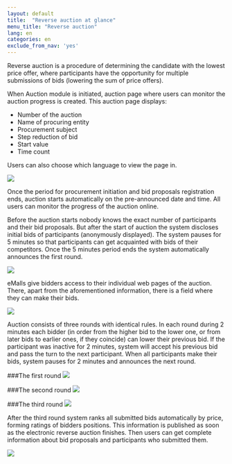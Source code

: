 ```yaml
---
layout: default
title:  "Reverse auction at glance"
menu_title: "Reverse auction"
lang: en
categories: en
exclude_from_nav: 'yes'
---
```


Reverse auction is a procedure of determining the candidate with the lowest price offer, where participants have the opportunity for multiple submissions of bids (lowering the sum of price offers).

When Auction module is initiated, auction page where users can monitor the auction progress is created. This auction page displays:

 * Number of the auction
 * Name of procuring entity
 * Procurement subject
 * Step reduction of bid
 * Start value
 * Time count

Users can also choose which language to view the page in.

<img src="https://openprocurement.io/en/images/reverse_auction1.jpg" />

Once the period for procurement initiation and bid proposals registration ends, auction starts automatically on the pre-announced date and time. All users can monitor the progress of the auction online.

Before the auction starts nobody knows the exact number of participants and their bid proposals. But after the start of auction the system discloses initial bids of participants (anonymously displayed). The system pauses for 5 minutes so that participants can get acquainted with bids of their competitors. Once the 5 minutes period ends the system automatically announces the first round.

<img src="https://openprocurement.io/en/images/reverse_auction2.jpg" />

eMalls give bidders access to their individual web pages of the auction. There, apart from the aforementioned information, there is a field where they can make their bids.

<img src="https://openprocurement.io/en/images/reverse_auction3.jpg" />

Auction consists of three rounds with identical rules. In each round during 2 minutes each bidder (in order from the higher bid to the lower one, or from later bids to earlier ones, if they coincide) can lower their previous bid. If the participant was inactive for 2 minutes, system will accept his previous bid and pass the turn to the next participant. When all participants make their bids, system pauses for 2 minutes and announces the next round.

###The first round
<img src="https://openprocurement.io/en/images/reverse_auction4.jpg" />

###The second round
<img src="https://openprocurement.io/en/images/reverse_auction5.jpg" />

###The third round
<img src="https://openprocurement.io/en/images/reverse_auction6.jpg" />

After the third round system ranks all submitted bids automatically by price, forming ratings of bidders positions. This information is published as soon as the electronic reverse auction finishes. Then users can get complete information about bid proposals and participants who submitted them.

<img src="https://openprocurement.io/en/images/reverse_auction7.jpg" />
